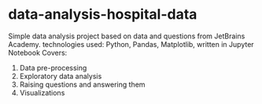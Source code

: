 # data-analysis-hospital-data
Simple data analysis project based on data and questions from JetBrains Academy.
technologies used: Python, Pandas, Matplotlib, written in Jupyter Notebook
Covers:
1. Data pre-processing
2. Exploratory data analysis
3. Raising questions and answering them
4. Visualizations
